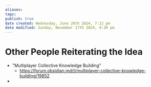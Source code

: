 ```yaml
---
aliases: 
tags: 
publish: true
date created: Wednesday, June 26th 2024, 7:12 pm
date modified: Sunday, November 17th 2024, 9:39 pm
---
```


# Other People Reiterating the Idea

- "Multiplayer Collective Knowledge Building"
    - https://forum.obsidian.md/t/multiplayer-collective-knowledge-building/19852
- 